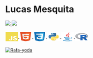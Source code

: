 # Lucas Mesquita
<div>
  <a href="https://github.com/lucasmsouza24">
  <img height="180em" src="https://github-readme-stats.vercel.app/api?username=lucasmsouza24&show_icons=true&theme=dark&include_all_commits=true&count_private=true"/>
  <img height="180em" src="https://github-readme-stats.vercel.app/api/top-langs/?username=lucasmsouza24&layout=compact&langs_count=16&theme=dark"/>
</div>
<div style="display: inline_block"><br>
  <img align="center" alt="Rafa-Js" height="30" width="40" src="https://raw.githubusercontent.com/devicons/devicon/master/icons/javascript/javascript-plain.svg">
  <img align="center" alt="Rafa-HTML" height="30" width="40" src="https://raw.githubusercontent.com/devicons/devicon/master/icons/html5/html5-original.svg">
  <img align="center" alt="Rafa-CSS" height="30" width="40" src="https://raw.githubusercontent.com/devicons/devicon/master/icons/css3/css3-original.svg">
  <img align="center" alt="Rafa-Python" height="30" width="40" src="https://raw.githubusercontent.com/devicons/devicon/master/icons/python/python-original.svg">
  <img align="center" alt="Java" height="30" width="40" src="https://raw.githubusercontent.com/devicons/devicon/master/icons/java/java-original.svg">
  <img align="center" alt="Java" height="30" width="40" src="https://raw.githubusercontent.com/devicons/devicon/master/icons/r/r-original.svg">
</div>
<div style="display: inline_block"><br>
  <img align="center" alt="Rafa-yoda" src="https://media0.giphy.com/media/PiQejEf31116URju4V/200w.gif?cid=82a1493b00fqqk78rdycfg3yfthth449jqpweucwgt0g6dtw&rid=200w.gif">
</div>
